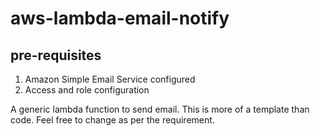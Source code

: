 # aws-lambda-email-notify

## pre-requisites
1. Amazon Simple Email Service configured
2. Access and role configuration

A generic lambda function to send email. This is more of a template than code. Feel free to change as per the requirement.
 

